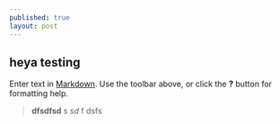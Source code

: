 ```yaml
---
published: true
layout: post
---
```


## heya testing

Enter text in [Markdown](http://daringfireball.net/projects/markdown/). Use the toolbar above, or click the **?** button for formatting help.

> **dfsdfsd** s
_sd_
 f
 dsfs
